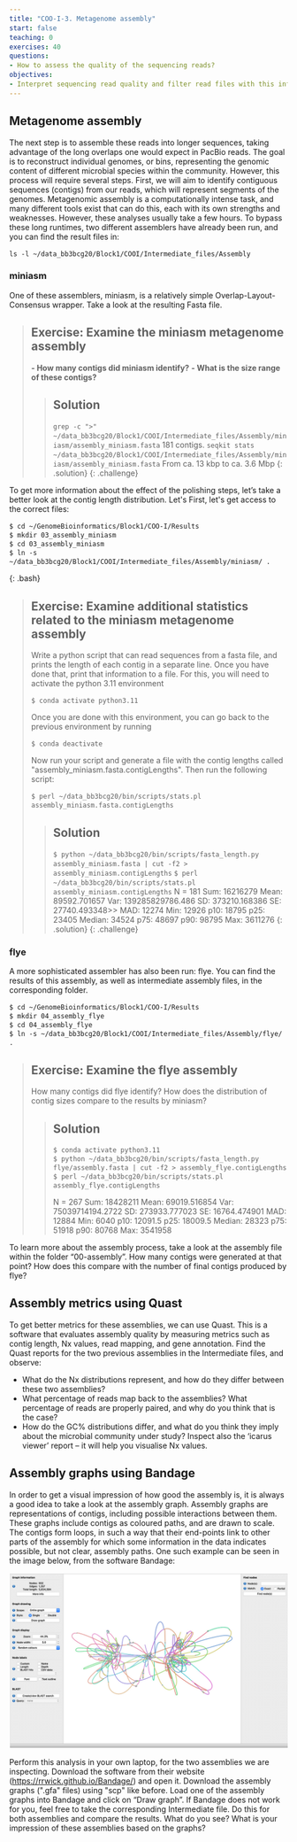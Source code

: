 ```yaml
---
title: "COO-I-3. Metagenome assembly"
start: false
teaching: 0
exercises: 40
questions:
- How to assess the quality of the sequencing reads?
objectives:
- Interpret sequencing read quality and filter read files with this information
---
```


## Metagenome assembly

The next step is to assemble these reads into longer sequences, taking advantage of the long overlaps one would expect in PacBio reads. 
The goal is to reconstruct individual genomes, or bins, representing the genomic content of different microbial species within the community.
However, this process will require several steps. 
First, we will aim to identify contiguous sequences (contigs) from our reads, which will represent segments of the genomes. 
Metagenomic assembly is a computationally intense task, and many different tools exist that can do this, 
each with its own strengths and weaknesses. However, these analyses usually take a few hours. 
To bypass these long runtimes, two different assemblers have already been run, and you can find the result files in:
~~~
ls -l ~/data_bb3bcg20/Block1/COOI/Intermediate_files/Assembly
~~~

### miniasm 

One of these assemblers, miniasm, is a relatively simple Overlap-Layout-Consensus wrapper. 
Take a look at the resulting Fasta file. 

> ## Exercise: Examine the miniasm metagenome assembly
>
> **- How many contigs did miniasm identify?**
> **- What is the size range of these contigs?**
> 
>> ## Solution
>>
>> `grep -c ">" ~/data_bb3bcg20/Block1/COOI/Intermediate_files/Assembly/miniasm/assembly_miniasm.fasta`
>> 181 contigs.
>> `seqkit stats ~/data_bb3bcg20/Block1/COOI/Intermediate_files/Assembly/miniasm/assembly_miniasm.fasta`
>> From ca. 13 kbp to ca. 3.6 Mbp
> {: .solution}
{: .challenge}
>

To get more information about the effect of the polishing steps, let’s take a better look at the contig length distribution. Let's
First, let's get access to the correct files:

~~~
$ cd ~/GenomeBioinformatics/Block1/COO-I/Results
$ mkdir 03_assembly_miniasm
$ cd 03_assembly_miniasm
$ ln -s ~/data_bb3bcg20/Block1/COOI/Intermediate_files/Assembly/miniasm/ .
~~~
{: .bash}

> ## Exercise: Examine additional statistics related to the miniasm metagenome assembly
>
> Write a python script that can read sequences from a fasta file, and prints the length of each contig in a separate line.
> Once you have done that, print that information to a file. For this, you will need to activate the python 3.11 environment
> ~~~
> $ conda activate python3.11
> ~~~
> Once you are done with this environment, you can go back to the previous environment by running
> ~~~
> $ conda deactivate
> ~~~
> 
> Now run your script and generate a file with the contig lengths called "assembly_miniasm.fasta.contigLengths".
> Then run the following script:
> ~~~
> $ perl ~/data_bb3bcg20/bin/scripts/stats.pl assembly_miniasm.fasta.contigLengths
> ~~~
>> ## Solution
>>
>> `$ python ~/data_bb3bcg20/bin/scripts/fasta_length.py assembly_miniasm.fasta | cut -f2 > assembly_miniasm.contigLengths`
>> `$ perl ~/data_bb3bcg20/bin/scripts/stats.pl assembly_miniasm.contigLengths`
>> N = 181
>> Sum: 16216279
>> Mean: 89592.701657
>> Var: 139285829786.486
>> SD: 373210.168386
>> SE: 27740.493348>> MAD: 12274
>> Min: 12926
>> p10: 18795
>> p25: 23405
>> Median: 34524
>> p75: 48697
>> p90: 98795
>> Max: 3611276
> {: .solution}
{: .challenge}
>


### flye 

A more sophisticated assembler has also been run: flye. 
You can find the results of this assembly, as well as intermediate assembly files, in the corresponding folder.
~~~
$ cd ~/GenomeBioinformatics/Block1/COO-I/Results
$ mkdir 04_assembly_flye
$ cd 04_assembly_flye
$ ln -s ~/data_bb3bcg20/Block1/COOI/Intermediate_files/Assembly/flye/ .
~~~

> ## Exercise: Examine the flye assembly
> How many contigs did flye identify? How does the distribution of contig sizes compare to the results by miniasm?
>> ## Solution
>> ~~~
>> $ conda activate python3.11
>> $ python ~/data_bb3bcg20/bin/scripts/fasta_length.py flye/assembly.fasta | cut -f2 > assembly_flye.contigLengths
>> $ perl ~/data_bb3bcg20/bin/scripts/stats.pl assembly_flye.contigLengths
>> ~~~
>> N = 267
>> Sum: 18428211
>> Mean: 69019.516854
>> Var: 75039714194.2722
>> SD: 273933.777023
>> SE: 16764.474901
>> MAD: 12884
>> Min: 6040
>> p10: 12091.5
>> p25: 18009.5
>> Median: 28323
>> p75: 51918
>> p90: 80768
>> Max: 3541958
>> 

To learn more about the assembly process, take a look at the assembly file within the folder “00-assembly”. 
How many contigs were generated at that point? How does this compare with the number of final contigs produced by flye?

## Assembly metrics using Quast

To get better metrics for these assemblies, we can use Quast. This is a software that evaluates assembly quality 
by measuring metrics such as contig length, Nx values, read mapping, and gene annotation. 
Find the Quast reports for the two previous assemblies in the Intermediate files, and observe: 
-	What do the Nx distributions represent, and how do they differ between these two assemblies? 
-	What percentage of reads map back to the assemblies? What percentage of reads are properly paired, and why do you think that is the case?
-	How do the GC% distributions differ, and what do you think they imply about the microbial community under study?
Inspect also the ‘icarus viewer’ report – it will help you visualise Nx values.


## Assembly graphs using Bandage

In order to get a visual impression of how good the assembly is, it is always a good idea to take a look at the assembly graph. 
Assembly graphs are representations of contigs, including possible interactions between them. 
These graphs include contigs as coloured paths, and are drawn to scale. The contigs form loops, 
in such a way that their end-points link to other parts of the assembly for which some information in the 
data indicates possible, but not clear, assembly paths. One such example can be seen in the image below, from the software Bandage:

![Bandage](../fig/Block1_COO-I_Bandage.png)


Perform this analysis in your own laptop, for the two assemblies we are inspecting. Download the software from their website 
(https://rrwick.github.io/Bandage/) and open it. 
Download the assembly graphs (".gfa" files) using "scp" like before. Load one of the assembly graphs into Bandage and click 
on “Draw graph”. If Bandage does not work for you, feel free to take the corresponding Intermediate file.
Do this for both assemblies and compare the results. What do you see? What is your impression of these assemblies 
based on the graphs?
